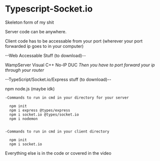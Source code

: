 # Typescript-Socket.io
Skeleton form of my shit

Server code can be anywhere.

Client code has to be accessable from your port (wherever your port forwarded ip goes to in your computer)


--Web Accessable Stuff (to download)--

WampServer
Visual C++
No-IP DUC
*Then you have to port forward your ip through your router*




--TypeScript/Socket.io/Express stuff (to download)--

npm
node.js (maybe idk)

    -Commands to run in cmd in your directory for your server
    
      npm init
      npm i express @types/express
      npm i socket.io @types/socket.io
      npm i nodemon
    
    
    -Commands to run in cmd in your client directory
    
      npm init
      npm i socket.io


Everything else is in the code or covered in the video
